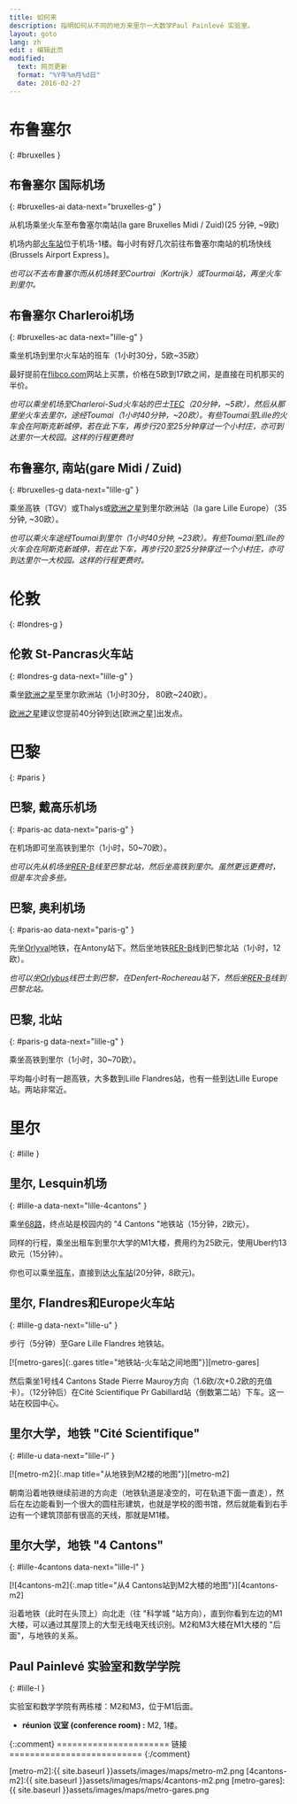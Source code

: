 ```yaml
---
title: 如何来
description: 指明如何从不同的地方来里尔一大数学Paul Painlevé 实验室。
layout: goto
lang: zh
edit : 编辑此页
modified:
  text: 网页更新
  format: "%Y年%m月%d日"
  date: 2016-02-27
---
```


# <i class="cityicon-bruxelles"></i>布鲁塞尔
{: #bruxelles }

## 布鲁塞尔 <i class="icon-flight"></i> 国际机场
{: #bruxelles-ai data-next="bruxelles-g" }

从机场乘坐火车至布鲁塞尔南站(la gare Bruxelles Midi / Zuid)(25 分钟, ~9欧)

机场内部[火车站][brussels airport train station]位于机场-1楼。每小时有好几次前往布鲁塞尔南站的机场快线(Brussels Airport Express )。


_也可以不去布鲁塞尔而从机场转至Courtrai（Kortrijk）或Tourmai站，再坐火车到里尔。_

## 布鲁塞尔 <i class="icon-flight"></i> Charleroi机场
{: #bruxelles-ac data-next="lille-g" }

乘坐机场到里尔火车站的班车（1小时30分，5欧~35欧）

最好提前在[flibco.com]网站上买票，价格在5欧到17欧之间，是直接在司机那买的半价。

_也可以乘坐机场至Charleroi-Sud火车站的巴士[TEC]（20分钟，~5欧），然后从那里坐火车去里尔，途经Toumai（1小时40分钟，~20欧）。有些Toumai至Lille的火车会在阿斯克新城停，若在此下车，再步行20至25分钟穿过一个小村庄，亦可到达里尔一大校园。这样的行程更费时_

## 布鲁塞尔, <i class="icon-train"></i> 南站(gare Midi / Zuid)
{: #bruxelles-g data-next="lille-g" }

乘坐高铁（TGV）或Thalys或[欧洲之星][Eurostar]到里尔欧洲站（la gare Lille Europe）（35分钟, ~30欧）。

_也可以乘火车途经Toumai到里尔（1小时40分钟, ~23欧）。有些Toumai至Lille的火车会在阿斯克新城停，若在此下车，再步行20至25分钟穿过一个小村庄，亦可到达里尔一大校园。这样的行程更费时。_

# <i class="cityicon-london"></i>伦敦
{: #londres-g }

## 伦敦 <i class="icon-train"></i> St-Pancras火车站
{: #londres-g data-next="lille-g" }

乘坐[欧洲之星][Eurostar]至里尔欧洲站（1小时30分， 80欧~240欧）。

[欧洲之星][Eurostar]建议您提前40分钟到达[欧洲之星]出发点。

# <i class="cityicon-paris"></i>巴黎
{: #paris }

## 巴黎, <i class="icon-flight"></i> 戴高乐机场
{: #paris-ac data-next="paris-g" }

在机场即可坐高铁到里尔（1小时，50~70欧）。

_也可以先从机场坐[RER-B]线至巴黎北站，然后坐高铁到里尔。虽然更远更费时，但是车次会多些。_

## 巴黎, <i class="icon-flight"></i> 奥利机场
{: #paris-ao data-next="paris-g" }


先坐[Orlyval]地铁，在Antony站下。然后坐地铁[RER-B]线到巴黎北站（1小时，12欧）。


_也可以坐[Orlybus]线巴士到巴黎，在Denfert-Rochereau站下，然后坐[RER-B]线到巴黎北站。_

## 巴黎, <i class="icon-train"></i> 北站
{: #paris-g data-next="lille-g" }

乘坐高铁到里尔（1小时，30~70欧）。

平均每小时有一趟高铁，大多数到Lille Flandres站，也有一些到达Lille Europe站。两站非常近。

# <i class="cityicon-lille"></i>里尔
{: #lille }

## 里尔, <i class="icon-flight"></i> Lesquin机场
{: #lille-a data-next="lille-4cantons" }

乘坐[68路][lille airport bus]，终点站是校园内的 "4 Cantons "地铁站（15分钟，2欧元）。

同样的行程，乘坐出租车到里尔大学的M1大楼，费用约为25欧元，使用Uber约13欧元（15分钟）。

你也可以乘坐[班车][lille airport shuttle]，直接到达[火车站](#lille-g)(20分钟，8欧元)。

## 里尔, <i class="icon-train"></i> Flandres和Europe火车站
{: #lille-g data-next="lille-u" }

步行（5分钟）至Gare Lille Flandres 地铁站。

[![metro-gares]{:.gares title="地铁站-火车站之间地图"}][metro-gares]

然后乘坐1号线4 Cantons Stade Pierre Mauroy方向（1.6欧/次+0.2欧的充值卡）。（12分钟后）在Cité Scientifique Pr Gabillard站（倒数第二站）下车。这一站在校园中心。

## 里尔大学，<i class="icon-lille-metro"></i>地铁 "Cité Scientifique"
{: #lille-u data-next="lille-l" }

[![metro-m2]{:.map title="从地铁到M2楼的地图"}][metro-m2]

朝南沿着地铁继续前进的方向走（地铁轨道是凌空的，可在轨道下面一直走），然后在左边能看到一个很大的圆柱形建筑，也就是学校的图书馆，然后就能看到右手边有一个建筑顶部有很高的天线，那就是M1楼。

## 里尔大学，<i class="icon-lille-metro"></i>地铁 "4 Cantons"
{: #lille-4cantons data-next="lille-l" }

[![4cantons-m2]{:.map title="从4 Cantons站到M2大楼的地图"}][4cantons-m2]

沿着地铁（此时在头顶上）向北走（往 "科学城 "站方向），直到你看到左边的M1大楼，可以通过其屋顶上的大型无线电天线识别。M2和M3大楼在M1大楼的 "后面"，与地铁的关系。

## Paul Painlevé 实验室和数学学院
{: #lille-l }

实验室和数学学院有两栋楼：M2和M3，位于M1后面。

- **réunion 议室 (conference room) :** M2, 1楼。


{::comment}
====================== 链接==========================
{:/comment}

[brussels airport train station]:http://www.brusselsairport.be/en/passngr/to_from_brussels_airport/train/

[flibco.com]:https://www.flibco.com/en
[TEC]:https://www.infotec.be/fr-be/medeplacer/horaires/ligne.aspx?ligne=CA

[Eurostar]:http://www.eurostar.com/rw-en

[Orlyval]:https://www.orlyval.com/en
[RER-B]:https://www.transilien.com/lignes/rer-trains/rer-B
[Orlybus]:http://www.ratp.fr/en/ratp/r_61848/orlybus/

[lille airport shuttle]:http://www.lille.aeroport.fr/acceder-a-l-aeroport/navette/
[lille airport bus]:https://www.ilevia.fr/cms/institutionnel/se-deplacer/vers-laeroport/

[metro-m2]:{{ site.baseurl }}assets/images/maps/metro-m2.png
[4cantons-m2]:{{ site.baseurl }}assets/images/maps/4cantons-m2.png
[metro-gares]:{{ site.baseurl }}assets/images/maps/metro-gares.png
